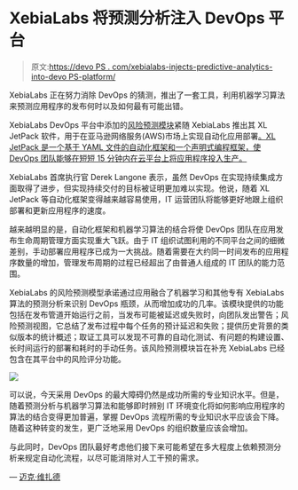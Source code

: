 # XebiaLabs 将预测分析注入 DevOps 平台

> 原文:[https://devo PS . com/xebialabs-injects-predictive-analytics-into-devo PS-platform/](https://devops.com/xebialabs-injects-predictive-analytics-into-devops-platform/)

XebiaLabs 正在努力消除 DevOps 的猜测，推出了一套工具，利用机器学习算法来预测应用程序的发布何时以及如何最有可能出错。

XebiaLabs DevOps 平台中添加的[风险预测模块](https://www.businesswire.com/news/home/20190327005061/en/New-XebiaLabs-DevOps-Prediction-Engine-Machine-Learning)紧随 XebiaLabs 推出其 XL JetPack 软件，用于在亚马逊网络服务(AWS)市场上实现自动化应用部署[。XL JetPack 是一个基于 YAML 文件的自动化框架和一个声明式编程框架，使 DevOps 团队能够在短短 15 分钟内在云平台上将应用程序投入生产。](https://www.businesswire.com/news/home/20190327005395/en/XebiaLabs-Launches-DevOps-Cloud-Offering-AWS-Marketplace)

XebiaLabs 首席执行官 Derek Langone 表示，虽然 DevOps 在实现持续集成方面取得了进步，但实现持续交付的目标被证明更加难以实现。他说，随着 XL JetPack 等自动化框架变得越来越容易使用，IT 运营团队将能够更好地跟上组织部署和更新应用程序的速度。

越来越明显的是，自动化框架和机器学习算法的结合将使 DevOps 团队在应用发布生命周期管理方面实现重大飞跃。由于 IT 组织试图利用的不同平台之间的细微差别，手动部署应用程序已成为一大挑战。随着需要在大约同一时间发布的应用程序数量的增加，管理发布周期的过程已经超出了由普通人组成的 IT 团队的能力范围。

XebiaLabs 的风险预测模型承诺通过应用融合了机器学习和其他专有 XebiaLabs 算法的预测分析来识别 DevOps 瓶颈，从而增加成功的几率。该模块提供的功能包括在发布管道开始运行之前，当发布可能被延迟或失败时，向团队发出警告；风险预测视图，它总结了发布过程中每个任务的预计延迟和失败；提供历史背景的类似版本的统计概述；取证工具可以发现不可靠的自动化测试、有问题的构建设置、长时间运行的部署和耗时的手动任务。该风险预测模块旨在补充 XebiaLabs 已经包含在其平台中的风险评分功能。

![](../Images/3ac0b212c2a8862c9952fb74be20088d.png)

可以说，今天采用 DevOps 的最大障碍仍然是成功所需的专业知识水平。但是，随着预测分析与机器学习算法和能够即时辨别 IT 环境变化将如何影响应用程序的算法的结合变得更加普遍，掌握 DevOps 流程所需的专业知识水平应该会下降。随着这种转变的发生，更广泛地采用 DevOps 的组织数量应该会增加。

与此同时，DevOps 团队最好考虑他们接下来可能希望在多大程度上依赖预测分析来规定自动化流程，以尽可能消除对人工干预的需求。

— [迈克·维扎德](https://devops.com/author/mike-vizard/)